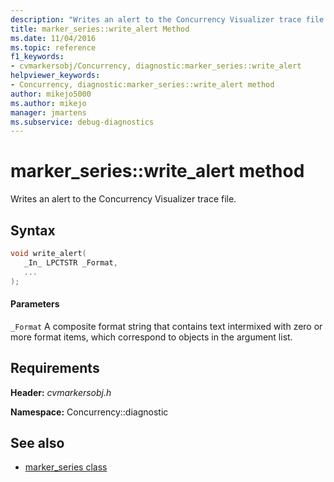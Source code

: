 ```yaml
---
description: "Writes an alert to the Concurrency Visualizer trace file."
title: marker_series::write_alert Method
ms.date: 11/04/2016
ms.topic: reference
f1_keywords: 
- cvmarkersobj/Concurrency, diagnostic:marker_series::write_alert
helpviewer_keywords: 
- Concurrency, diagnostic:marker_series::write_alert method
author: mikejo5000
ms.author: mikejo
manager: jmartens
ms.subservice: debug-diagnostics
---
```

# marker_series::write_alert method

Writes an alert to the Concurrency Visualizer trace file.

## Syntax

```cpp
void write_alert(
   _In_ LPCTSTR _Format,
   ...
);
```

#### Parameters
 `_Format`
 A composite format string that contains text intermixed with zero or more format items, which correspond to objects in the argument list.

## Requirements
 **Header:** *cvmarkersobj.h*

 **Namespace:** Concurrency::diagnostic

## See also
- [marker_series class](../profiling/marker-series-class.md)
